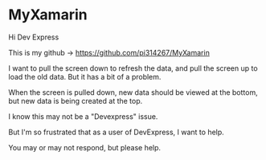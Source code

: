 # MyXamarin
Hi Dev Express

This is my github -> https://github.com/pi314267/MyXamarin

I want to pull the screen down to refresh the data, and pull the screen up to load the old data. But it has a bit of a problem.

When the screen is pulled down, new data should be viewed at the bottom, but new data is being created at the top.

I know this may not be a "Devexpress" issue.

But I'm so frustrated that as a user of DevExpress, I want to help.

You may or may not respond, but please help.

